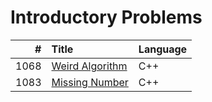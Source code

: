 # Introductory Problems

| # | Title | Language |
|-------:|:------|:------|
| 1068 | [Weird Algorithm](https://github.com/ympons/katas/tree/master/cses/01-introductory/1068-weird-algorithm) | C++ |
| 1083 | [Missing Number](https://github.com/ympons/katas/tree/master/cses/01-introductory/1083-missing-number) | C++ |
